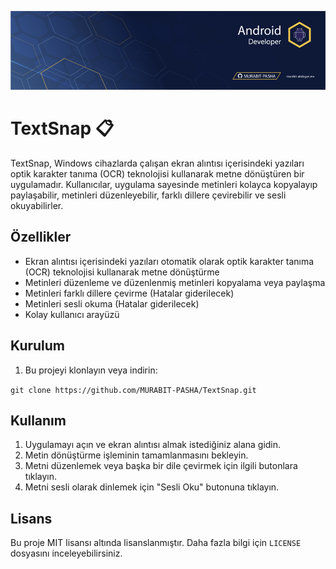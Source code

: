 ![MURABIT-PASHA Banner](https://github.com/MURABIT-PASHA/Images/blob/main/banner.png)

# TextSnap 📋

TextSnap, Windows cihazlarda çalışan ekran alıntısı içerisindeki yazıları optik karakter tanıma (OCR) teknolojisi kullanarak metne dönüştüren bir uygulamadır. Kullanıcılar, uygulama sayesinde metinleri kolayca kopyalayıp paylaşabilir, metinleri düzenleyebilir, farklı dillere çevirebilir ve sesli okuyabilirler.

## Özellikler

- Ekran alıntısı içerisindeki yazıları otomatik olarak optik karakter tanıma (OCR) teknolojisi kullanarak metne dönüştürme
- Metinleri düzenleme ve düzenlenmiş metinleri kopyalama veya paylaşma
- Metinleri farklı dillere çevirme (Hatalar giderilecek)
- Metinleri sesli okuma (Hatalar giderilecek)
- Kolay kullanıcı arayüzü

## Kurulum

1. Bu projeyi klonlayın veya indirin:

`git clone https://github.com/MURABIT-PASHA/TextSnap.git`

## Kullanım

1. Uygulamayı açın ve ekran alıntısı almak istediğiniz alana gidin.
3. Metin dönüştürme işleminin tamamlanmasını bekleyin.
4. Metni düzenlemek veya başka bir dile çevirmek için ilgili butonlara tıklayın.
5. Metni sesli olarak dinlemek için "Sesli Oku" butonuna tıklayın.

## Lisans

Bu proje MIT lisansı altında lisanslanmıştır. Daha fazla bilgi için `LICENSE` dosyasını inceleyebilirsiniz.
